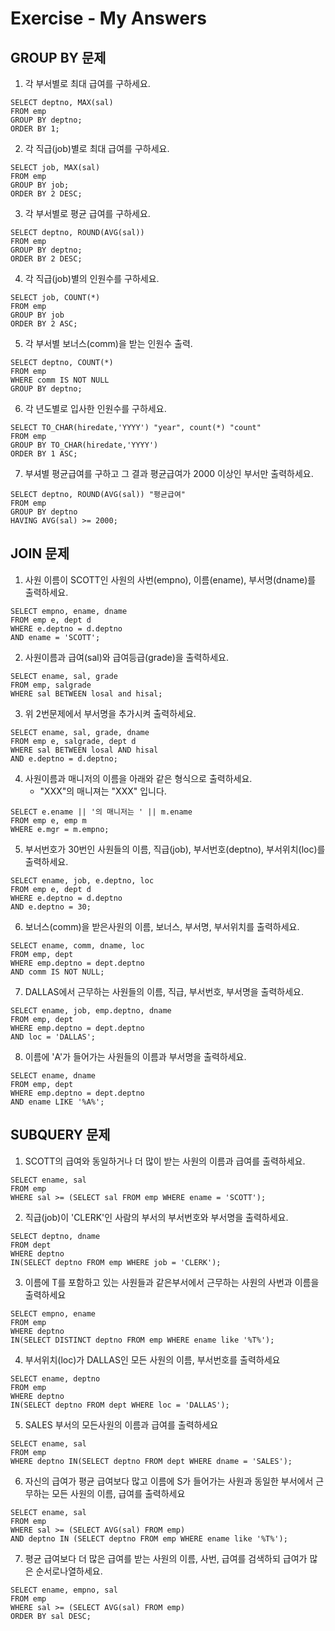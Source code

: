 # Exercise - My Answers

## GROUP BY 문제

1. 각 부서별로 최대 급여를 구하세요.
```
SELECT deptno, MAX(sal)
FROM emp
GROUP BY deptno;
ORDER BY 1;
```

2. 각 직급(job)별로 최대 급여를 구하세요.
```
SELECT job, MAX(sal)
FROM emp
GROUP BY job;
ORDER BY 2 DESC;
```

3. 각 부서별로 평균 급여를 구하세요.
```
SELECT deptno, ROUND(AVG(sal))
FROM emp
GROUP BY deptno;
ORDER BY 2 DESC;
```

4. 각 직급(job)별의 인원수를 구하세요.
```
SELECT job, COUNT(*)
FROM emp
GROUP BY job
ORDER BY 2 ASC;
```

5. 각 부서별 보너스(comm)을 받는  인원수 출력.
```
SELECT deptno, COUNT(*)
FROM emp
WHERE comm IS NOT NULL
GROUP BY deptno;
```

6. 각 년도별로 입사한 인원수를 구하세요.
```
SELECT TO_CHAR(hiredate,'YYYY') "year", count(*) "count"
FROM emp
GROUP BY TO_CHAR(hiredate,'YYYY')
ORDER BY 1 ASC;
```

7.  부셔별 평균급여를 구하고 그 결과 평균급여가 2000 이상인 부서만 출력하세요.
```
SELECT deptno, ROUND(AVG(sal)) "평균급여"
FROM emp
GROUP BY deptno
HAVING AVG(sal) >= 2000;
```

## JOIN 문제

1. 사원 이름이 SCOTT인 사원의 사번(empno), 이름(ename), 부서명(dname)를 출력하세요.
```
SELECT empno, ename, dname
FROM emp e, dept d
WHERE e.deptno = d.deptno
AND ename = 'SCOTT';
```

2. 사원이름과 급여(sal)와 급여등급(grade)을 출력하세요.
```
SELECT ename, sal, grade
FROM emp, salgrade
WHERE sal BETWEEN losal and hisal;
```

3. 위 2번문제에서 부서명을 추가시켜 출력하세요.
```
SELECT ename, sal, grade, dname
FROM emp e, salgrade, dept d
WHERE sal BETWEEN losal AND hisal
AND e.deptno = d.deptno;
```

4. 사원이름과 매니저의 이름을 아래와 같은 형식으로 출력하세요.
    - "XXX"의 매니져는 "XXX" 입니다. 
```
SELECT e.ename || '의 매니저는 ' || m.ename
FROM emp e, emp m
WHERE e.mgr = m.empno;
```

5. 부서번호가 30번인 사원들의 이름, 직급(job), 부서번호(deptno), 부서위치(loc)를 출력하세요.
```
SELECT ename, job, e.deptno, loc
FROM emp e, dept d
WHERE e.deptno = d.deptno
AND e.deptno = 30;
```

6. 보너스(comm)을 받은사원의 이름, 보너스, 부서명, 부서위치를 출력하세요.
```
SELECT ename, comm, dname, loc
FROM emp, dept
WHERE emp.deptno = dept.deptno
AND comm IS NOT NULL;
```

7. DALLAS에서 근무하는 사원들의 이름, 직급, 부서번호, 부서명을 출력하세요.
```
SELECT ename, job, emp.deptno, dname
FROM emp, dept
WHERE emp.deptno = dept.deptno
AND loc = 'DALLAS';
```

8. 이름에 'A'가 들어가는 사원들의 이름과 부서명을 출력하세요.
```
SELECT ename, dname
FROM emp, dept
WHERE emp.deptno = dept.deptno
AND ename LIKE '%A%';
```

## SUBQUERY 문제

1. SCOTT의 급여와 동일하거나 더 많이 받는 사원의 이름과 급여를 출력하세요.
```
SELECT ename, sal
FROM emp
WHERE sal >= (SELECT sal FROM emp WHERE ename = 'SCOTT');
```

2. 직급(job)이 'CLERK'인 사람의 부서의 부서번호와 부서명을 출력하세요.
```
SELECT deptno, dname
FROM dept
WHERE deptno
IN(SELECT deptno FROM emp WHERE job = 'CLERK');
```

3. 이름에 T를 포함하고 있는 사원들과 같은부서에서 근무하는 사원의 사번과 이름을 출력하세요
```
SELECT empno, ename
FROM emp
WHERE deptno
IN(SELECT DISTINCT deptno FROM emp WHERE ename like '%T%');
```

4. 부서위치(loc)가 DALLAS인 모든 사원의 이름, 부서번호를 출력하세요
```
SELECT ename, deptno
FROM emp
WHERE deptno
IN(SELECT deptno FROM dept WHERE loc = 'DALLAS');
```

5. SALES 부서의 모든사원의 이름과 급여를 출력하세요
```
SELECT ename, sal
FROM emp
WHERE deptno IN(SELECT deptno FROM dept WHERE dname = 'SALES');
```

6. 자신의 급여가 평균 급여보다 많고 이름에 S가 들어가는 사원과 동일한 부서에서 근무하는 모든 사원의 이름, 급여를 출력하세요
```
SELECT ename, sal
FROM emp
WHERE sal >= (SELECT AVG(sal) FROM emp)
AND deptno IN (SELECT deptno FROM emp WHERE ename like '%T%');
```
7. 평균 급여보다 더 많은 급여를 받는 사원의 이름, 사번, 급여를 검색하되 급여가 많은 순서로나열하세요.
```
SELECT ename, empno, sal
FROM emp
WHERE sal >= (SELECT AVG(sal) FROM emp)
ORDER BY sal DESC;
```